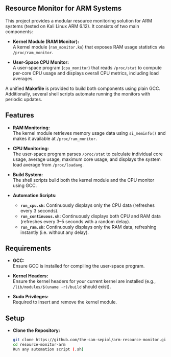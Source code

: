 ## Resource Monitor for ARM Systems

This project provides a modular resource monitoring solution for ARM systems (tested on Kali Linux ARM 6.12). It consists of two main components:

- **Kernel Module (RAM Monitor):**  
  A kernel module (`ram_monitor.ko`) that exposes RAM usage statistics via `/proc/ram_monitor`.

- **User-Space CPU Monitor:**  
  A user-space program (`cpu_monitor`) that reads `/proc/stat` to compute per-core CPU usage and displays overall CPU metrics, including load averages.

A unified **Makefile** is provided to build both components using plain GCC. Additionally, several shell scripts automate running the monitors with periodic updates.

## Features

- **RAM Monitoring:**  
  The kernel module retrieves memory usage data using `si_meminfo()` and makes it available at `/proc/ram_monitor`.

- **CPU Monitoring:**  
  The user-space program parses `/proc/stat` to calculate individual core usage, average usage, maximum core usage, and displays the system load average from `/proc/loadavg`.

- **Build System:**  
  The shell scripts build both the kernel module and the CPU monitor using GCC.

- **Automation Scripts:**  
  - **`run_cpu.sh`:** Continuously displays only the CPU data (refreshes every 3 seconds).
  - **`run_continuous.sh`:** Continuously displays both CPU and RAM data (refreshes every 3–5 seconds with a random delay).
  - **`run_ram.sh`:** Continuously displays only the RAM data, refreshing instantly (i.e. without any delay).

## Requirements

- **GCC:**  
  Ensure GCC is installed for compiling the user-space program.

- **Kernel Headers:**  
  Ensure the kernel headers for your current kernel are installed (e.g., `/lib/modules/$(uname -r)/build` should exist).

- **Sudo Privileges:**  
  Required to insert and remove the kernel module.

## Setup

- **Clone the Repository:**

   ```bash
   git clone https://github.com/the-sam-sepiol/arm-resource-monitor.git
   cd resource-monitor-arm
   Run any automation script (.sh)
